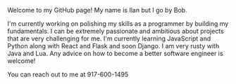 Welcome to my GitHub page! My name is Ilan but I go by Bob.

I'm currently working on polishing my skills as a programmer by building my fundamentals.
I can be extremely passionate and ambitious about projects that are very challenging for me.
I'm currently learning JavaScript and Python along with React and Flask and soon Django.
I am very rusty with Java and Lua.
Any advice on how to become a better software engineer is welcome!

You can reach out to me at 917-600-1495

